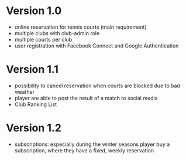 # Version 1.0
- online reservation for tennis courts (main requirement)
- multiple clubs with club-admin role
- multiple courts per club
- user registration with Facebook Connect and Google Authentication

# Version 1.1
- possibility to cancel reservation when courts are blocked due to bad weather
- player are able to post the result of a match to social media
- Club Ranking List
# Version 1.2
- subscriptions: especially during the winter seasons player buy a subscription, where they have a fixed, weekly reservation
